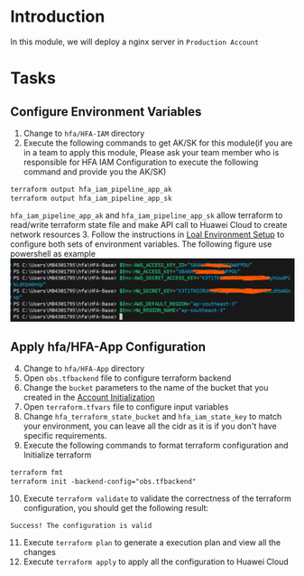 # Introduction
In this module, we will deploy a nginx server in `Production Account`

# Tasks
## Configure Environment Variables
1. Change to `hfa/HFA-IAM` directory
2. Execute the following commands to get AK/SK for this module(if you are in a team to apply this module, Please ask your team member who is responsible for HFA IAM Configuration to execute the following command and provide you the AK/SK)
```
terraform output hfa_iam_pipeline_app_ak
terraform output hfa_iam_pipeline_app_sk
```
`hfa_iam_pipeline_app_ak` and `hfa_iam_pipeline_app_sk` allow terraform to read/write terraform state file and make API call to Huawei Cloud to create network resources
3. Follow the instructions in [Loal Environment Setup](./03_Local_Env_Setup.md#configure-environment-variables) to configure both sets of environment variables.
The following figure use powershell as example
![SetupEnvironmentVariables](./images/network/001_network_aksk_01.png)

## Apply hfa/HFA-App Configuration
4. Change to  `hfa/HFA-App` directory
5. Open `obs.tfbackend` file to configure terraform backend
6. Change the `bucket` parameters to the name of the bucket that you created in the [Account Initialization](./02_Account_Initialization.md#create-a-obs-bucket-for-terraform-state-storage)
7. Open `terraform.tfvars` file to configure input variables
8. Change `hfa_terraform_state_bucket` and `hfa_iam_state_key` to match your environment, you can leave all the cidr as it is if you don't have specific requirements.
9. Execute the following commands to format terraform configuration and Initialize terraform
```
terraform fmt
terraform init -backend-config="obs.tfbackend"
```
10. Execute `terraform validate` to validate the correctness of the terraform configuration, you should get the following result:
```
Success! The configuration is valid
```

11. Execute `terraform plan` to generate a execution plan and view all the changes
12. Execute `terraform apply` to apply all the configuration to Huawei Cloud